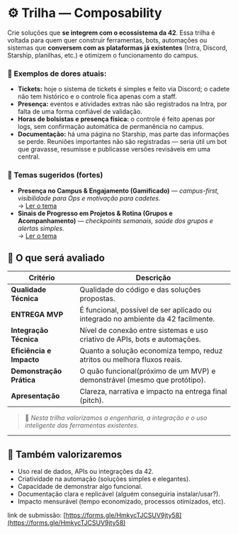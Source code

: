 # ⚙️ Trilha — Composability

Crie soluções que **se integrem com o ecossistema da 42**.
Essa trilha é voltada para quem quer construir ferramentas, bots, automações ou sistemas que **conversem com as plataformas já existentes** (Intra, Discord, Starship, planilhas, etc.) e otimizem o funcionamento do campus.

### 🧩 Exemplos de dores atuais:
- **Tickets:** hoje o sistema de tickets é simples e feito via Discord; o cadete não tem histórico e o controle fica apenas com a staff.
- **Presença:** eventos e atividades extras não são registrados na Intra, por falta de uma forma confiável de validação.
- **Horas de bolsistas e presença física:** o controle é feito apenas por logs, sem confirmação automática de permanência no campus.
- **Documentação:** há uma página no Starship, mas parte das informações se perde. Reuniões importantes não são registradas — seria útil um bot que gravasse, resumisse e publicasse versões revisáveis em uma central.

### 🧲 Temas sugeridos (fortes)
- **Presença no Campus & Engajamento (Gamificado)** — _campus-first, visibilidade para Ops e motivação para cadetes._  
  → [Ler o tema](./presenca-campus-gamificado.md)
- **Sinais de Progresso em Projetos & Rotina (Grupos e Acompanhamento)** — _checkpoints semanais, saúde dos grupos e alertas simples._  
  → [Ler o tema](./sinais-de-progresso-projetos.md)

## 🧠 O que será avaliado

| Critério | Descrição |
|-----------|------------|
| **Qualidade Técnica** | Qualidade do código e das soluções propostas. |
| **ENTREGA MVP** | É funcional, possível de ser aplicado ou integrado no ambiente da 42 facilmente. |
| **Integração Técnica** | Nível de conexão entre sistemas e uso criativo de APIs, bots e automações. |
| **Eficiência e Impacto** | Quanto a solução economiza tempo, reduz atritos ou melhora fluxos reais. |
| **Demonstração Prática** | O quão funcional(próximo de um MVP) e demonstrável (mesmo que protótipo). |
| **Apresentação** | Clareza, narrativa e impacto na entrega final (pitch). |

> 💬 *Nesta trilha valorizamos a engenharia, a integração e o uso inteligente das ferramentas existentes.*


---

## 🏅 Também valorizaremos

- Uso real de dados, APIs ou integrações da 42.
- Criatividade na automação (soluções simples e elegantes).
- Capacidade de demonstrar algo funcional.
- Documentação clara e replicável (alguém conseguiria instalar/usar?).
- Impacto mensurável (tempo economizado, processos otimizados, etc).

link de submissão: [https://forms.gle/HmkycTJCSUV9jty58](https://forms.gle/HmkycTJCSUV9jty58)
